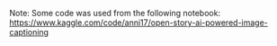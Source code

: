Note: Some code was used from the following notebook: https://www.kaggle.com/code/anni17/open-story-ai-powered-image-captioning
